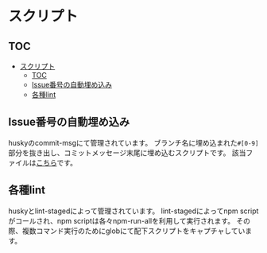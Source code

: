 # スクリプト

## TOC

* [スクリプト](#スクリプト)
  * [TOC](#toc)
  * [Issue番号の自動埋め込み](#issue番号の自動埋め込み)
  * [各種lint](#各種lint)

## Issue番号の自動埋め込み

huskyのcommit-msgにて管理されています。
ブランチ名に埋め込まれた`#[0-9]`部分を抜き出し、コミットメッセージ末尾に埋め込むスクリプトです。
該当ファイルは[こちら](../../scripts/git/issue-number-to-commit.bash)です。

## 各種lint

huskyとlint-stagedによって管理されています。
lint-stagedによってnpm scriptがコールされ、npm scriptは各々npm-run-allを利用して実行されます。
その際、複数コマンド実行のためにglobにて配下スクリプトをキャプチャしています。
